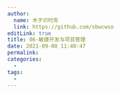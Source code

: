 ```yaml
---
author: 
  name: 木子识时务
  link: https://github.com/sbwcwso
editLink: true
title: 06-敏捷开发与项目管理
date: 2021-09-08 11:40:47
permalink: 
categories: 
  - 
tags: 
  - 
---
```

